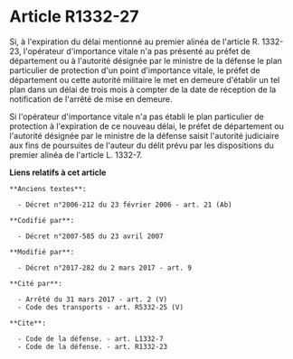 # Article R1332-27

Si, à l'expiration du délai mentionné au premier alinéa de l'article R. 1332-23, l'opérateur d'importance vitale n'a pas
présenté au préfet de département ou à l'autorité désignée par le ministre de la défense le plan particulier de protection
d'un point d'importance vitale, le préfet de département ou cette autorité militaire le met en demeure d'établir un tel plan
dans un délai de trois mois à compter de la date de réception de la notification de l'arrêté de mise en demeure. 

Si l'opérateur d'importance vitale n'a pas établi le plan particulier de protection à l'expiration de ce nouveau délai, le
préfet de département ou l'autorité désignée par le ministre de la défense saisit l'autorité judiciaire aux fins de
poursuites de l'auteur du délit prévu par les dispositions du premier alinéa de l'article L. 1332-7.

**Liens relatifs à cet article**

	**Anciens textes**:

	  - Décret n°2006-212 du 23 février 2006 - art. 21 (Ab)

	**Codifié par**:

	  - Décret n°2007-585 du 23 avril 2007

	**Modifié par**:

	  - Décret n°2017-282 du 2 mars 2017 - art. 9

	**Cité par**:

	  - Arrêté du 31 mars 2017 - art. 2 (V)
	  - Code des transports - art. R5332-25 (V)

	**Cite**:

	  - Code de la défense. - art. L1332-7
	  - Code de la défense. - art. R1332-23
